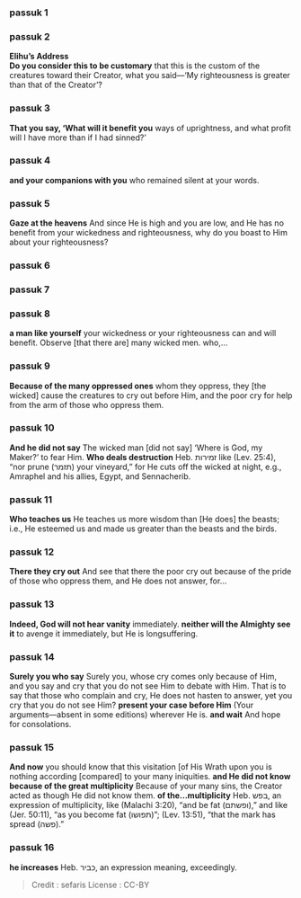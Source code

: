 
### passuk 1

### passuk 2
<b>Elihu’s Address</b><br><b>Do you consider this to be customary</b> that this is the custom of the creatures toward their Creator, what you said—‘My righteousness is greater than that of the Creator’?

### passuk 3
<b>That you say, ‘What will it benefit you</b> ways of uprightness, and what profit will I have more than if I had sinned?’

### passuk 4
<b>and your companions with you</b> who remained silent at your words.

### passuk 5
<b>Gaze at the heavens</b> And since He is high and you are low, and He has no benefit from your wickedness and righteousness, why do you boast to Him about your righteousness?

### passuk 6

### passuk 7

### passuk 8
<b>a man like yourself</b> your wickedness or your righteousness can and will benefit. Observe [that there are] many wicked men. who,...

### passuk 9
<b>Because of the many oppressed ones</b> whom they oppress, they [the wicked] cause the creatures to cry out before Him, and the poor cry for help from the arm of those who oppress them.

### passuk 10
<b>And he did not say</b> The wicked man [did not say] ‘Where is God, my Maker?’ to fear Him.
<b>Who deals destruction</b> Heb. זמירות like (Lev. 25:4), “nor prune (תזמר) your vineyard,” for He cuts off the wicked at night, e.g., Amraphel and his allies, Egypt, and Sennacherib.

### passuk 11
<b>Who teaches us</b> He teaches us more wisdom than [He does] the beasts; i.e., He esteemed us and made us greater than the beasts and the birds.

### passuk 12
<b>There they cry out</b> And see that there the poor cry out because of the pride of those who oppress them, and He does not answer, for...

### passuk 13
<b>Indeed, God will not hear vanity</b> immediately.
<b>neither will the Almighty see it</b> to avenge it immediately, but He is longsuffering.

### passuk 14
<b>Surely you who say</b> Surely you, whose cry comes only because of Him, and you say and cry that you do not see Him to debate with Him. That is to say that those who complain and cry, He does not hasten to answer, yet you cry that you do not see Him?
<b>present your case before Him</b> (Your arguments—absent in some editions) wherever He is.
<b>and wait</b> And hope for consolations.

### passuk 15
<b>And now</b> you should know that this visitation [of His Wrath upon you is nothing according [compared] to your many iniquities.
<b>and He did not know because of the great multiplicity</b> Because of your many sins, the Creator acted as though He did not know them.
<b>of the...multiplicity</b> Heb. בפש, an expression of multiplicity, like (Malachi 3:20), “and be fat (ופשתם),” and like (Jer. 50:11), “as you become fat (תפושו)”; (Lev. 13:51), “that the mark has spread (פשה).”

### passuk 16
<b>he increases</b> Heb. כביר, an expression meaning, exceedingly.

>Credit : sefaris
>License : CC-BY